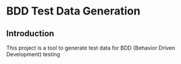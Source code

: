 # BDD Test Data Generation
## Introduction
This project is a tool to generate test data for BDD (Behavior Driven Development) testing

